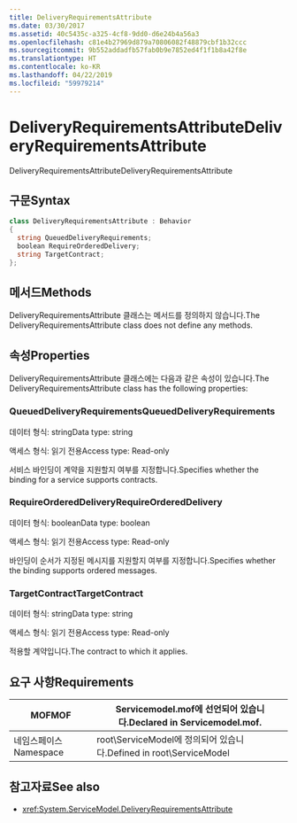 ```yaml
---
title: DeliveryRequirementsAttribute
ms.date: 03/30/2017
ms.assetid: 40c5435c-a325-4cf8-9dd0-d6e24b4a56a3
ms.openlocfilehash: c81e4b27969d879a70806082f48879cbf1b32ccc
ms.sourcegitcommit: 9b552addadfb57fab0b9e7852ed4f1f1b8a42f8e
ms.translationtype: HT
ms.contentlocale: ko-KR
ms.lasthandoff: 04/22/2019
ms.locfileid: "59979214"
---
```

# <a name="deliveryrequirementsattribute"></a><span data-ttu-id="e97c3-102">DeliveryRequirementsAttribute</span><span class="sxs-lookup"><span data-stu-id="e97c3-102">DeliveryRequirementsAttribute</span></span>
<span data-ttu-id="e97c3-103">DeliveryRequirementsAttribute</span><span class="sxs-lookup"><span data-stu-id="e97c3-103">DeliveryRequirementsAttribute</span></span>  
  
## <a name="syntax"></a><span data-ttu-id="e97c3-104">구문</span><span class="sxs-lookup"><span data-stu-id="e97c3-104">Syntax</span></span>  
  
```csharp
class DeliveryRequirementsAttribute : Behavior  
{  
  string QueuedDeliveryRequirements;  
  boolean RequireOrderedDelivery;  
  string TargetContract;  
};  
```  
  
## <a name="methods"></a><span data-ttu-id="e97c3-105">메서드</span><span class="sxs-lookup"><span data-stu-id="e97c3-105">Methods</span></span>  
 <span data-ttu-id="e97c3-106">DeliveryRequirementsAttribute 클래스는 메서드를 정의하지 않습니다.</span><span class="sxs-lookup"><span data-stu-id="e97c3-106">The DeliveryRequirementsAttribute class does not define any methods.</span></span>  
  
## <a name="properties"></a><span data-ttu-id="e97c3-107">속성</span><span class="sxs-lookup"><span data-stu-id="e97c3-107">Properties</span></span>  
 <span data-ttu-id="e97c3-108">DeliveryRequirementsAttribute 클래스에는 다음과 같은 속성이 있습니다.</span><span class="sxs-lookup"><span data-stu-id="e97c3-108">The DeliveryRequirementsAttribute class has the following properties:</span></span>  
  
### <a name="queueddeliveryrequirements"></a><span data-ttu-id="e97c3-109">QueuedDeliveryRequirements</span><span class="sxs-lookup"><span data-stu-id="e97c3-109">QueuedDeliveryRequirements</span></span>  
 <span data-ttu-id="e97c3-110">데이터 형식: string</span><span class="sxs-lookup"><span data-stu-id="e97c3-110">Data type: string</span></span>  
  
 <span data-ttu-id="e97c3-111">액세스 형식: 읽기 전용</span><span class="sxs-lookup"><span data-stu-id="e97c3-111">Access type: Read-only</span></span>  
  
 <span data-ttu-id="e97c3-112">서비스 바인딩이 계약을 지원할지 여부를 지정합니다.</span><span class="sxs-lookup"><span data-stu-id="e97c3-112">Specifies whether the binding for a service supports contracts.</span></span>  
  
### <a name="requireordereddelivery"></a><span data-ttu-id="e97c3-113">RequireOrderedDelivery</span><span class="sxs-lookup"><span data-stu-id="e97c3-113">RequireOrderedDelivery</span></span>  
 <span data-ttu-id="e97c3-114">데이터 형식: boolean</span><span class="sxs-lookup"><span data-stu-id="e97c3-114">Data type: boolean</span></span>  
  
 <span data-ttu-id="e97c3-115">액세스 형식: 읽기 전용</span><span class="sxs-lookup"><span data-stu-id="e97c3-115">Access type: Read-only</span></span>  
  
 <span data-ttu-id="e97c3-116">바인딩이 순서가 지정된 메시지를 지원할지 여부를 지정합니다.</span><span class="sxs-lookup"><span data-stu-id="e97c3-116">Specifies whether the binding supports ordered messages.</span></span>  
  
### <a name="targetcontract"></a><span data-ttu-id="e97c3-117">TargetContract</span><span class="sxs-lookup"><span data-stu-id="e97c3-117">TargetContract</span></span>  
 <span data-ttu-id="e97c3-118">데이터 형식: string</span><span class="sxs-lookup"><span data-stu-id="e97c3-118">Data type: string</span></span>  
  
 <span data-ttu-id="e97c3-119">액세스 형식: 읽기 전용</span><span class="sxs-lookup"><span data-stu-id="e97c3-119">Access type: Read-only</span></span>  
  
 <span data-ttu-id="e97c3-120">적용할 계약입니다.</span><span class="sxs-lookup"><span data-stu-id="e97c3-120">The contract to which it applies.</span></span>  
  
## <a name="requirements"></a><span data-ttu-id="e97c3-121">요구 사항</span><span class="sxs-lookup"><span data-stu-id="e97c3-121">Requirements</span></span>  
  
|<span data-ttu-id="e97c3-122">MOF</span><span class="sxs-lookup"><span data-stu-id="e97c3-122">MOF</span></span>|<span data-ttu-id="e97c3-123">Servicemodel.mof에 선언되어 있습니다.</span><span class="sxs-lookup"><span data-stu-id="e97c3-123">Declared in Servicemodel.mof.</span></span>|  
|---------|-----------------------------------|  
|<span data-ttu-id="e97c3-124">네임스페이스</span><span class="sxs-lookup"><span data-stu-id="e97c3-124">Namespace</span></span>|<span data-ttu-id="e97c3-125">root\ServiceModel에 정의되어 있습니다.</span><span class="sxs-lookup"><span data-stu-id="e97c3-125">Defined in root\ServiceModel</span></span>|  
  
## <a name="see-also"></a><span data-ttu-id="e97c3-126">참고자료</span><span class="sxs-lookup"><span data-stu-id="e97c3-126">See also</span></span>

- <xref:System.ServiceModel.DeliveryRequirementsAttribute>

